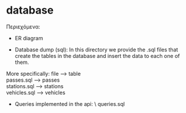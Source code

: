 # database

Περιεχόμενα:
- ER diagram

- Database dump (sql):
	In this directory we provide the .sql files that create the tables in the database and insert the data to each one of them. 
		
More specifically: file --> table \
	      	   passes.sql --> passes \
		   stations.sql --> stations \
		   vehicles.sql --> vehicles 


- Queries implemented in the api: \ 
	queries.sql
